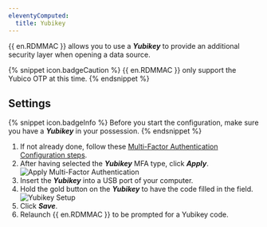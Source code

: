 ```yaml
---
eleventyComputed:
  title: Yubikey
---
```

{{ en.RDMMAC }} allows you to use a ***Yubikey*** to provide an additional security layer when opening a data source.

{% snippet icon.badgeCaution %}
{{ en.RDMMAC }} only support the Yubico OTP at this time.
{% endsnippet %}

## Settings

{% snippet icon.badgeInfo %}
Before you start the configuration, make sure you have a ***Yubikey*** in your possession.
{% endsnippet %}

1. If not already done, follow these [Multi-Factor Authentication Configuration steps](/rdm/mac/data-sources/multi-factor-authentication/).
1. After having selected the ***Yubikey*** MFA type, click ***Apply***.
![Apply Multi-Factor Authentication](https://cdnweb.devolutions.net/docs/docs_en_rdm_mac_clip10068.png)
1. Insert the ***Yubikey*** into a USB port of your computer.
1. Hold the gold button on the ***Yubikey*** to have the code filled in the field.
![Yubikey Setup](https://cdnweb.devolutions.net/docs/docs_en_rdm_mac_clip10069.png)
1. Click ***Save***.
1. Relaunch {{ en.RDMMAC }} to be prompted for a Yubikey code.

